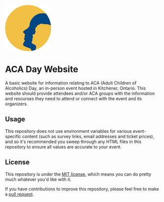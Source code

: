 <picture>
  <img src="img/logo.png" width="150px"/>
</picture>

# ACA Day Website

A basic website for information relating to ACA (Adult Children of Alcoholics) Day, an in-person event hosted in Kitchener, Ontario. This website should provide attendees and/or ACA groups with the information and resourses they need to attend or connect with the event and its organizers.

## Usage

This repository does not use environment variables for various event-specific content (such as survey links, email addresses and ticket prices), and so it's recommended you sweep through any HTML files in this repository to ensure all values are accurate to your event.

## License

This repository is under the [MIT license](https://github.com/edwinfinch/acaday.ca/blob/main/LICENSE), which means you can do pretty much whatever you'd like with it.

If you have contributions to improve this repository, please feel free to make a [pull request](https://github.com/edwinfinch/acaday.ca/pulls). 
